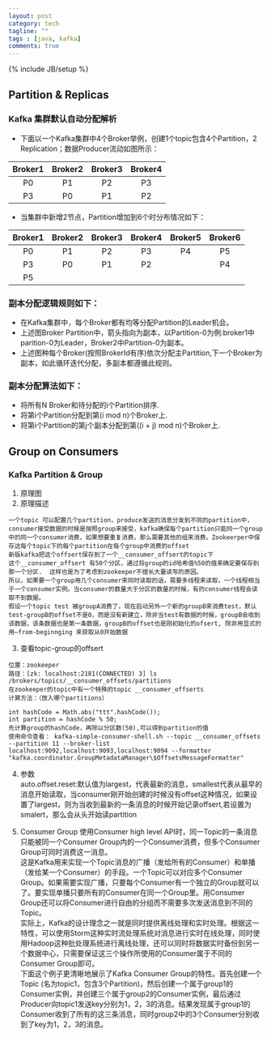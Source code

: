 ```yaml
---
layout: post
category: tech
tagline: ""
tags : [java, kafka]
comments: true
---
```

{% include JB/setup %}

## Partition & Replicas
### Kafka 集群默认自动分配解析
- 下面以一个Kafka集群中4个Broker举例，创建1个topic包含4个Partition，2 Replication；数据Producer流动如图所示：

|Broker1|Broker2|Broker3|Broker4|
|:---:|:---:|:---:|:---:|
|P0|P1|P2|P3|
|P3|P0|P1|P2|




- 当集群中新增2节点，Partition增加到6个时分布情况如下：

|Broker1|Broker2|Broker3|Broker4|Broker5|Broker6|
|:---:|:---:|:---:|:---:|:---:|:---:|
|P0|P1|P2|P3|P4|P5|
|P3|P0|P1|P2| |P4|
|P5||||||


### 副本分配逻辑规则如下：

- 在Kafka集群中，每个Broker都有均等分配Partition的Leader机会。
- 上述图Broker Partition中，箭头指向为副本，以Partition-0为例:broker1中parition-0为Leader，Broker2中Partition-0为副本。
- 上述图种每个Broker(按照BrokerId有序)依次分配主Partition,下一个Broker为副本，如此循环迭代分配，多副本都遵循此规则。


### 副本分配算法如下：
- 将所有N Broker和待分配的i个Partition排序.
- 将第i个Partition分配到第(i mod n)个Broker上.
- 将第i个Partition的第j个副本分配到第((i + j) mod n)个Broker上.

## Group on Consumers
### Kafka Partition & Group
1. 原理图
2. 原理描述  

```
一个topic 可以配置几个partition，produce发送的消息分发到不同的partition中，consumer接受数据的时候是按照group来接受，kafka确保每个partition只能同一个group中的同一个consumer消费，如果想要重复消费，那么需要其他的组来消费。Zookeerper中保存这每个topic下的每个partition在每个group中消费的offset  
新版kafka把这个offsert保存到了一个__consumer_offsert的topic下  
这个__consumer_offsert 有50个分区，通过将group的id哈希值%50的值来确定要保存到那一个分区.  这样也是为了考虑到zookeeper不擅长大量读写的原因。  
所以，如果要一个group用几个consumer来同时读取的话，需要多线程来读取，一个线程相当于一个consumer实例。当consumer的数量大于分区的数量的时候，有的consumer线程会读取不到数据。   
假设一个topic test 被groupA消费了，现在启动另外一个新的groupB来消费test，默认test-groupB的offset不是0，而是没有新建立，除非当test有数据的时候，groupB会收到该数据，该条数据也是第一条数据，groupB的offset也是刚初始化的ofsert, 除非用显式的用–from-beginnging 来获取从0开始数据   
```

3. 查看topic-group的offsert  

```
位置：zookeeper 
路径：[zk: localhost:2181(CONNECTED) 3] ls /brokers/topics/__consumer_offsets/partitions 
在zookeeper的topic中有一个特殊的topic __consumer_offserts 
计算方法：（放入哪个partitions）

int hashCode = Math.abs("ttt".hashCode());
int partition = hashCode % 50;
先计算group的hashCode，再除以分区数(50),可以得到partition的值 
使用命令查看： kafka-simple-consumer-shell.sh --topic __consumer_offsets --partition 11 --broker-list localhost:9092,localhost:9093,localhost:9094 --formatter "kafka.coordinator.GroupMetadataManager\$OffsetsMessageFormatter"
```
  
4. 参数  
auto.offset.reset:默认值为largest，代表最新的消息，smallest代表从最早的消息开始读取，当consumer刚开始创建的时候没有offset这种情况，如果设置了largest，则为当收到最新的一条消息的时候开始记录offsert,若设置为smalert，那么会从头开始读partition

5. Consumer Group 
使用Consumer high level API时，同一Topic的一条消息只能被同一个Consumer Group内的一个Consumer消费，但多个Consumer Group可同时消费这一消息。  
这是Kafka用来实现一个Topic消息的广播（发给所有的Consumer）和单播（发给某一个Consumer）的手段。一个Topic可以对应多个Consumer Group。如果需要实现广播，只要每个Consumer有一个独立的Group就可以了。要实现单播只要所有的Consumer在同一个Group里。用Consumer Group还可以将Consumer进行自由的分组而不需要多次发送消息到不同的Topic。  
实际上，Kafka的设计理念之一就是同时提供离线处理和实时处理。根据这一特性，可以使用Storm这种实时流处理系统对消息进行实时在线处理，同时使用Hadoop这种批处理系统进行离线处理，还可以同时将数据实时备份到另一个数据中心，只需要保证这三个操作所使用的Consumer属于不同的Consumer Group即可。  
下面这个例子更清晰地展示了Kafka Consumer Group的特性。首先创建一个Topic (名为topic1，包含3个Partition)，然后创建一个属于group1的Consumer实例，并创建三个属于group2的Consumer实例，最后通过Producer向topic1发送key分别为1，2，3的消息。结果发现属于group1的Consumer收到了所有的这三条消息，同时group2中的3个Consumer分别收到了key为1，2，3的消息。  


